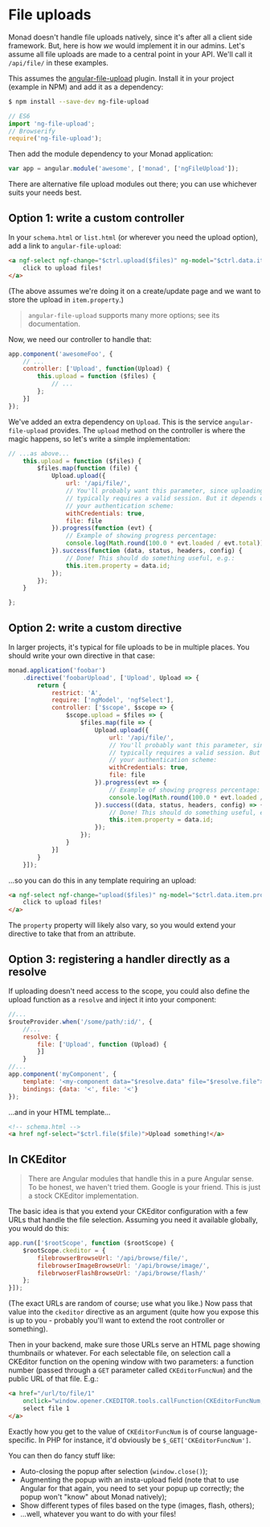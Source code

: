 # File uploads
Monad doesn't handle file uploads natively, since it's after all a client side
framework. But, here is how _we_ would implement it in our admins. Let's assume
all file uploads are made to a central point in your API. We'll call it
`/api/file/` in these examples.

This assumes the [angular-file-upload](https://github.com/danialfarid/angular-file-upload)
plugin. Install it in your project (example in NPM) and add it as a
dependency:

```bash
$ npm install --save-dev ng-file-upload
```

```javascript
// ES6
import 'ng-file-upload';
// Browserify
require('ng-file-upload');
```

Then add the module dependency to your Monad application:
```javascript
var app = angular.module('awesome', ['monad', ['ngFileUpload']);
```

There are alternative file upload modules out there; you can use whichever suits
your needs best.

## Option 1: write a custom controller
In your `schema.html` or `list.html` (or wherever you need the upload option),
add a link to `angular-file-upload`:

```html
<a ngf-select ngf-change="$ctrl.upload($files)" ng-model="$ctrl.data.item.property" href>
    click to upload files!
</a>
```

(The above assumes we're doing it on a create/update page and we want to store
the upload in `item.property`.)

> `angular-file-upload` supports many more options; see its documentation.

Now, we need our controller to handle that:

```javascript
app.component('awesomeFoo', {
    // ...
    controller: ['Upload', function(Upload) {
        this.upload = function ($files) {
            // ...
        };
    }]
});
```

We've added an extra dependency on `Upload`. This is the service
`angular-file-upload` provides. The `upload` method on the controller is where
the magic happens, so let's write a simple implementation:

```javascript
// ...as above...
    this.upload = function ($files) {
        $files.map(function (file) {
            Upload.upload({
                url: '/api/file/',
                // You'll probably want this parameter, since uploading
                // typically requires a valid session. But it depends on
                // your authentication scheme:
                withCredentials: true,
                file: file
            }).progress(function (evt) {
                // Example of showing progress percentage:
                console.log(Math.round(100.0 * evt.loaded / evt.total));
            }).success(function (data, status, headers, config) {
                // Done! This should do something useful, e.g.:
                this.item.property = data.id;
            });
        });
    }

};
```

## Option 2: write a custom directive
In larger projects, it's typical for file uploads to be in multiple places. You
should write your own directive in that case:

```javascript
monad.application('foobar')
    .directive('foobarUpload', ['Upload', Upload => {
        return {
            restrict: 'A',
            require: ['ngModel', 'ngfSelect'],
            controller: ['$scope', $scope => {
                $scope.upload = $files => {
                    $files.map(file => {
                        Upload.upload({
                            url: '/api/file/',
                            // You'll probably want this parameter, since uploading
                            // typically requires a valid session. But it depends on
                            // your authentication scheme:
                            withCredentials: true,
                            file: file
                        }).progress(evt => {
                            // Example of showing progress percentage:
                            console.log(Math.round(100.0 * evt.loaded / evt.total));
                        }).success((data, status, headers, config) => {
                            // Done! This should do something useful, e.g.:
                            this.item.property = data.id;
                        });
                    });
                }
            }]
        }
    }]);
```

...so you can do this in any template requiring an upload:

```html
<a ngf-select ngf-change="upload($files)" ng-model="$ctrl.data.item.property" foobar-upload href>
    click to upload files!
</a>
```

The `property` property will likely also vary, so you would extend your
directive to take that from an attribute.

## Option 3: registering a handler directly as a resolve
If uploading doesn't need access to the scope, you could also define the upload
function as a `resolve` and inject it into your component:

```javascript
//...
$routeProvider.when('/some/path/:id/', {
    //...
    resolve: {
        file: ['Upload', function (Upload) {
        }]
    }
//...
app.component('myComponent', {
    template: '<my-component data="$resolve.data" file="$resolve.file"></my-component>',
    bindings: {data: '<', file: '<'}
});
```

...and in your HTML template...

```html
<!-- schema.html -->
<a href ngf-select="$ctrl.file($file)">Upload something!</a>
```

## In CKEditor
> There are Angular modules that handle this in a pure Angular sense. To be
> honest, we haven't tried them. Google is your friend. This is just a stock
> CKEditor implementation.

The basic idea is that you extend your CKEditor configuration with a few URLs
that handle the file selection. Assuming you need it available globally, you
would do this:

```javascript
app.run(['$rootScope', function ($rootScope) {
    $rootScope.ckeditor = {
        filebrowserBrowseUrl: '/api/browse/file/',
        filebrowserImageBrowseUrl: '/api/browse/image/',
        filebrwoserFlashBrowseUrl: '/api/browse/flash/'
    };
}]);
```

(The exact URLs are random of course; use what you like.) Now pass that value
into the `ckeditor` directive as an argument (quite how you expose this is up to
you - probably you'll want to extend the root controller or something).

Then in your backend, make sure those URLs serve an HTML page showing thumbnails
or whatever. For each selectable file, on selection call a CKEditor function on
the opening window with two parameters: a function number (passed through a
`GET` parameter called `CKEditorFuncNum`) and the public URL of that file. E.g.:

```html
<a href="/url/to/file/1"
    onclick="window.opener.CKEDITOR.tools.callFunction(CKEditorFuncNum, '/url/to/file/1')">
    select file 1
</a>
```

Exactly how you get to the value of `CKEditorFuncNum` is of course
language-specific. In PHP for instance, it'd obviously be
`$_GET['CKEditorFuncNum']`.

You can then do fancy stuff like:

- Auto-closing the popup after selection (`window.close()`);
- Augmenting the popup with an insta-upload field (note that to use Angular for
  that again, you need to set your popup up correctly; the popup won't "know"
  about Monad natively);
- Show different types of files based on the type (images, flash, others);
- ...well, whatever you want to do with your files!

